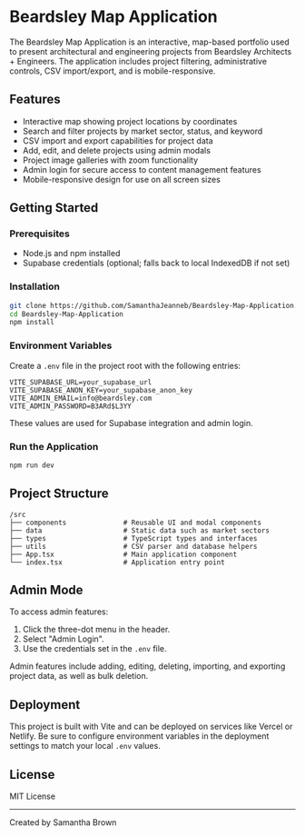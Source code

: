 # Beardsley Map Application

The Beardsley Map Application is an interactive, map-based portfolio used to present architectural and engineering projects from Beardsley Architects + Engineers. The application includes project filtering, administrative controls, CSV import/export, and is mobile-responsive.

## Features

* Interactive map showing project locations by coordinates
* Search and filter projects by market sector, status, and keyword
* CSV import and export capabilities for project data
* Add, edit, and delete projects using admin modals
* Project image galleries with zoom functionality
* Admin login for secure access to content management features
* Mobile-responsive design for use on all screen sizes

## Getting Started

### Prerequisites

* Node.js and npm installed
* Supabase credentials (optional; falls back to local IndexedDB if not set)

### Installation

```bash
git clone https://github.com/SamanthaJeanneb/Beardsley-Map-Application.git
cd Beardsley-Map-Application
npm install
```

### Environment Variables

Create a `.env` file in the project root with the following entries:

```env
VITE_SUPABASE_URL=your_supabase_url
VITE_SUPABASE_ANON_KEY=your_supabase_anon_key
VITE_ADMIN_EMAIL=info@beardsley.com
VITE_ADMIN_PASSWORD=B3ARd$L3YY
```

These values are used for Supabase integration and admin login.

### Run the Application

```bash
npm run dev
```

## Project Structure

```
/src
├── components              # Reusable UI and modal components
├── data                    # Static data such as market sectors
├── types                   # TypeScript types and interfaces
├── utils                   # CSV parser and database helpers
├── App.tsx                 # Main application component
└── index.tsx               # Application entry point
```

## Admin Mode

To access admin features:

1. Click the three-dot menu in the header.
2. Select "Admin Login".
3. Use the credentials set in the `.env` file.

Admin features include adding, editing, deleting, importing, and exporting project data, as well as bulk deletion.

## Deployment

This project is built with Vite and can be deployed on services like Vercel or Netlify. Be sure to configure environment variables in the deployment settings to match your local `.env` values.

## License

MIT License

---

Created by Samantha Brown
